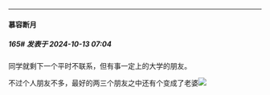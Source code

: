 ﻿
*****

####  慕容断月  
##### 165#       发表于 2024-10-13 07:04

同学就剩下一个平时不联系，但有事一定上的大学的朋友。

不过个人朋友不多，最好的两三个朋友之中还有个变成了老婆<img src="https://static.saraba1st.com/image/smiley/face2017/037.png" referrerpolicy="no-referrer">

